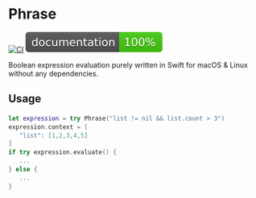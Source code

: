 # Phrase

[![CI](https://github.com/philprime/Phrase/workflows/Build,%20Lint%20&%20Test/badge.svg)](https://github.com/philprime/Phrase/actions)
[![Documentation](https://raw.githubusercontent.com/philprime/Phrase/gh-pages/badge.svg)](https://philprime.github.io/Phrase/)

Boolean expression evaluation purely written in Swift for macOS & Linux without any dependencies.

## Usage

```swift
let expression = try Phrase("list != nil && list.count > 3")
expression.context = [
   "list": [1,2,3,4,5]
]
if try expression.evaluate() {
   ...
} else {
   ...
}
```
